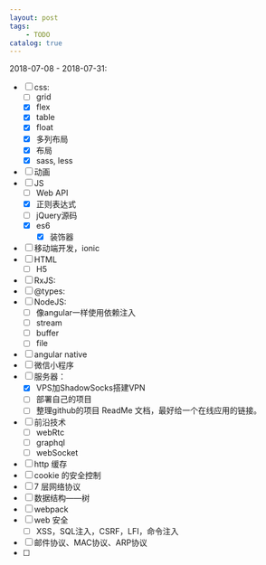 ```yaml
---
layout: post
tags: 
    - TODO
catalog: true
---
```


2018-07-08 - 2018-07-31: 
- [ ] css:
    - [ ] grid
    - [x] flex
    - [x] table
    - [x] float
    - [x] 多列布局
    - [x] 布局
    - [x] sass, less
- [ ] 动画
- [ ] JS
    - [ ] Web API
    - [x] 正则表达式
    - [ ] jQuery源码
    - [x] es6
        - [x] 装饰器
- [ ] 移动端开发，ionic
- [ ] HTML
    - [ ] H5
- [ ] RxJS:
- [ ] @types:
- [ ] NodeJS: 
    - [ ] 像angular一样使用依赖注入
    - [ ] stream
    - [ ] buffer
    - [ ] file
- [ ] angular native
- [ ] 微信小程序
- [ ] 服务器：
    - [x] VPS加ShadowSocks搭建VPN
    - [ ] 部署自己的项目
    - [ ] 整理github的项目 ReadMe 文档，最好给一个在线应用的链接。
- [ ] 前沿技术
    - [ ] webRtc
    - [ ] graphql
    - [ ] webSocket
- [ ] http 缓存
- [ ] cookie 的安全控制
- [ ] 7 层网络协议
- [ ] 数据结构——树
- [ ] webpack
- [ ] web 安全
    - [ ] XSS，SQL注入，CSRF，LFI，命令注入
- [ ] 邮件协议、MAC协议、ARP协议
- [ ] 